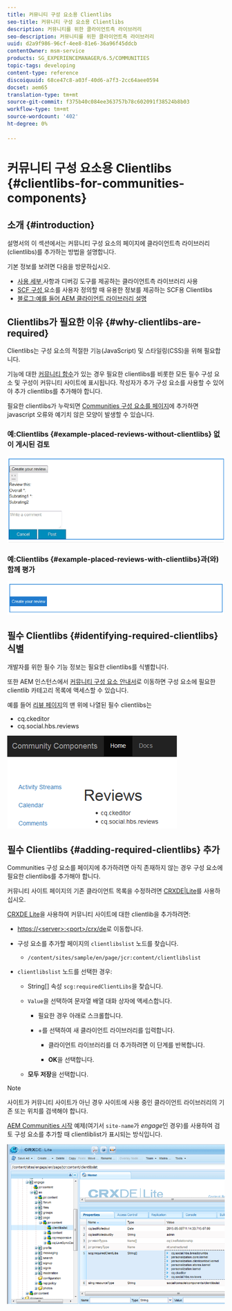 ```yaml
---
title: 커뮤니티 구성 요소용 Clientlibs
seo-title: 커뮤니티 구성 요소용 Clientlibs
description: 커뮤니티를 위한 클라이언트측 라이브러리
seo-description: 커뮤니티를 위한 클라이언트측 라이브러리
uuid: d2a9f986-96cf-4ee8-81e6-36a96f45ddcb
contentOwner: msm-service
products: SG_EXPERIENCEMANAGER/6.5/COMMUNITIES
topic-tags: developing
content-type: reference
discoiquuid: 68ce47c8-a03f-40d6-a7f3-2cc64aee0594
docset: aem65
translation-type: tm+mt
source-git-commit: f375b40c084ee363757b78c602091f38524b8b03
workflow-type: tm+mt
source-wordcount: '402'
ht-degree: 0%

---
```



# 커뮤니티 구성 요소용 Clientlibs {#clientlibs-for-communities-components}

## 소개 {#introduction}

설명서의 이 섹션에서는 커뮤니티 구성 요소의 페이지에 클라이언트측 라이브러리(clientlibs)를 추가하는 방법을 설명합니다.

기본 정보를 보려면 다음을 방문하십시오.

* [사용 세부 ](/help/sites-developing/clientlibs.md) 사항과 디버깅 도구를 제공하는 클라이언트측 라이브러리 사용
* [SCF 구성 ](/help/communities/client-customize.md#clientlibs) 요소를 사용자 정의할 때 유용한 정보를 제공하는 SCF용 Clientlibs
* [블로그:예를 들어 AEM 클라이언트 라이브러리 설명](https://blogs.adobe.com/experiencedelivers/experience-management/clientlibs-explained-example/)

## Clientlibs가 필요한 이유 {#why-clientlibs-are-required}

Clientlibs는 구성 요소의 적절한 기능(JavaScript) 및 스타일링(CSS)을 위해 필요합니다.

기능에 대한 [커뮤니티 함수](/help/communities/functions.md)가 있는 경우 필요한 clientlibs를 비롯한 모든 필수 구성 요소 및 구성이 커뮤니티 사이트에 표시됩니다. 작성자가 추가 구성 요소를 사용할 수 있어야 추가 clientlibs를 추가해야 합니다.

필요한 clientlibs가 누락되면 [Communities 구성 요소를 페이지](/help/communities/author-communities.md)에 추가하면 javascript 오류와 예기치 않은 모양이 발생할 수 있습니다.

### 예:Clientlibs {#example-placed-reviews-without-clientlibs} 없이 게시된 검토

![평가](assets/placed-reviews.png)

### 예:Clientlibs {#example-placed-reviews-with-clientlibs}과(와) 함께 평가

![reviews-clientlibs](assets/reviews-clientlibs.png)

## 필수 Clientlibs {#identifying-required-clientlibs} 식별

개발자를 위한 필수 기능 정보는 필요한 clientlibs를 식별합니다.

또한 AEM 인스턴스에서 [커뮤니티 구성 요소 안내서](/help/communities/components-guide.md)로 이동하면 구성 요소에 필요한 clientlib 카테고리 목록에 액세스할 수 있습니다.

예를 들어 [리뷰 페이지](https://localhost:4502/content/community-components/en/reviews.html)의 맨 위에 나열된 필수 clientlibs는

* cq.ckeditor
* cq.social.hbs.reviews

![clientlibs-reviews](assets/clientlibs-reviews.png)

## 필수 Clientlibs {#adding-required-clientlibs} 추가

Communities 구성 요소를 페이지에 추가하려면 아직 존재하지 않는 경우 구성 요소에 필요한 clientlibs를 추가해야 합니다.

커뮤니티 사이트 페이지의 기존 클라이언트 목록을 수정하려면 [CRXDE|Lite](#using-crxde-lite)를 사용하십시오.

[CRXDE Lite](/help/sites-developing/developing-with-crxde-lite.md)을 사용하여 커뮤니티 사이트에 대한 clientlib을 추가하려면:

* [https://&lt;server>:&lt;port>/crx/de](https://localhost:4502/crx/de)로 이동합니다.
* 구성 요소를 추가할 페이지의 `clientlibslist` 노드를 찾습니다.

   * `/content/sites/sample/en/page/jcr:content/clientlibslist`

* `clientlibslist` 노드를 선택한 경우:

   * String[] 속성 `scg:requiredClientLibs`을 찾습니다.
   * `Value`을 선택하여 문자열 배열 대화 상자에 액세스합니다.

      * 필요한 경우 아래로 스크롤합니다.
      * +를 선택하여 새 클라이언트 라이브러리를 입력합니다.

         * 클라이언트 라이브러리를 더 추가하려면 이 단계를 반복합니다.

         * **OK**&#x200B;을 선택합니다.
   * **모두 저장**&#x200B;을 선택합니다.


>[!NOTE]
>
>사이트가 커뮤니티 사이트가 아닌 경우 사이트에 사용 중인 클라이언트 라이브러리의 기존 또는 위치를 검색해야 합니다.

[AEM Communities 시작](/help/communities/getting-started.md) 예제(여기서 `site-name`가 *engage*&#x200B;인 경우)를 사용하여 검토 구성 요소를 추가할 때 clientliblist가 표시되는 방식입니다.

![검토 구성 요소](assets/review-component.png)

